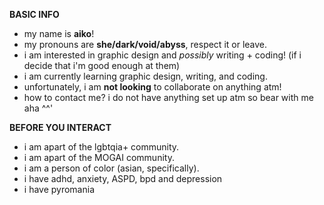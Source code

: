 __BASIC INFO__
- my name is __aiko__!
- my pronouns are __she/dark/void/abyss__, respect it or leave.
- i am interested in graphic design and *possibly* writing + coding! (if i decide that i'm good enough at them)
- i am currently learning graphic design, writing, and coding.
- unfortunately, i am __not looking__ to collaborate on anything atm!
- how to contact me? i do not have anything set up atm so bear with me aha ^^'

__BEFORE YOU INTERACT__
- i am apart of the lgbtqia+ community.
- i am apart of the MOGAI community.
- i am a person of color (asian, specifically).
- i have adhd, anxiety, ASPD, bpd and depression
- i have pyromania

<!---
vent area
--->
